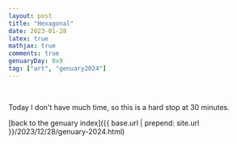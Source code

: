 ```yaml
---
layout: post
title: "Hexagonal"
date: 2023-01-28
latex: true
mathjax: true
comments: true
genuaryDay: 0x9
tag: ["art", "genuary2024"]
---
```


<div id="jan-10" style="font-family: 'Menlo'; font-size:10px"></div>
<script src="https://cdnjs.cloudflare.com/ajax/libs/p5.js/1.4.0/p5.min.js"></script>
<script src="{{ base.url | prepend: site.url }}/assets/2023-12-28-genuary-2024/jan10.js"></script>
<br>

Today I don't have much time, so this is a hard stop at 30 minutes.

[back to the genuary index]({{ base.url | prepend: site.url }}/2023/12/28/genuary-2024.html)
